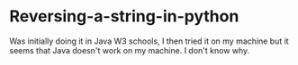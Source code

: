 # Reversing-a-string-in-python
Was initially doing it in Java W3 schools, I then tried it on my machine but it seems that Java doesn't work on my machine. I don't know why.

